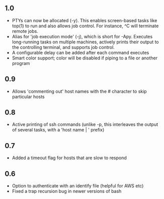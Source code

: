 1.0
---
* PTYs can now be allocated (-y). This enables screen-based tasks like top(1) to run and also allows job control. For instance, ^C will terminate remote jobs.
* Alias for 'job execution mode' (-j), which is short for -Apy. Executes long-running tasks on multiple machines, actively prints their output to the controlling terminal, and supports job control.
* A configurable delay can be added after each command executes
* Smart color support; color will be disabled if piping to a file or another program

0.9
---
* Allows 'commenting out' host names with the # character to skip particular hosts

0.8
---
* Active printing of ssh commands (unlike -p, this interleaves the output of several tasks, with a 'host name | ' prefix)

0.7
---
* Added a timeout flag for hosts that are slow to respond

0.6
---
* Option to authenticate with an identify file (helpful for AWS etc)
* Fixed a trap recursion bug in newer versions of bash

